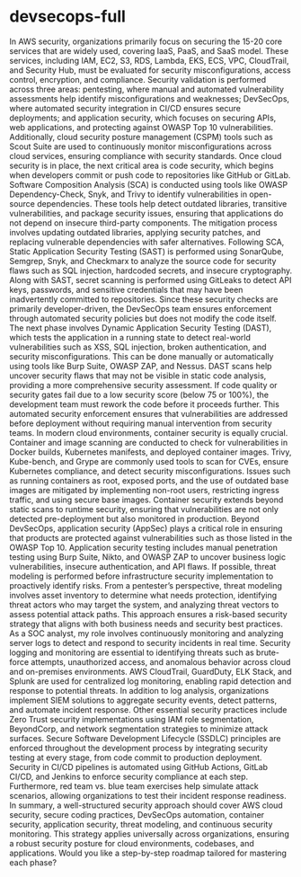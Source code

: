 # devsecops-full
In AWS security, organizations primarily focus on securing the 15-20 core services that are widely used, covering IaaS, PaaS, and SaaS model.
These services, including IAM, EC2, S3, RDS, Lambda, EKS, ECS, VPC, CloudTrail, and Security Hub, must be evaluated for security misconfigurations, access control, encryption, and compliance. Security validation is performed across three areas: pentesting, where manual and automated vulnerability assessments help identify misconfigurations and weaknesses; DevSecOps, where automated security integration in CI/CD ensures secure deployments; and application security, which focuses on securing APIs, web applications, and protecting against OWASP Top 10 vulnerabilities. Additionally, cloud security posture management (CSPM) tools such as Scout Suite are used to continuously monitor misconfigurations across cloud services, ensuring compliance with security standards.
Once cloud security is in place, the next critical area is code security, which begins when developers commit or push code to repositories like GitHub or GitLab. Software Composition Analysis (SCA) is conducted using tools like OWASP Dependency-Check, Snyk, and Trivy to identify vulnerabilities in open-source dependencies. These tools help detect outdated libraries, transitive vulnerabilities, and package security issues, ensuring that applications do not depend on insecure third-party components. The mitigation process involves updating outdated libraries, applying security patches, and replacing vulnerable dependencies with safer alternatives. Following SCA, Static Application Security Testing (SAST) is performed using SonarQube, Semgrep, Snyk, and Checkmarx to analyze the source code for security flaws such as SQL injection, hardcoded secrets, and insecure cryptography. Along with SAST, secret scanning is performed using GitLeaks to detect API keys, passwords, and sensitive credentials that may have been inadvertently committed to repositories. Since these security checks are primarily developer-driven, the DevSecOps team ensures enforcement through automated security policies but does not modify the code itself.
The next phase involves Dynamic Application Security Testing (DAST), which tests the application in a running state to detect real-world vulnerabilities such as XSS, SQL injection, broken authentication, and security misconfigurations. This can be done manually or automatically using tools like Burp Suite, OWASP ZAP, and Nessus. DAST scans help uncover security flaws that may not be visible in static code analysis, providing a more comprehensive security assessment. If code quality or security gates fail due to a low security score (below 75 or 100%), the development team must rework the code before it proceeds further. This automated security enforcement ensures that vulnerabilities are addressed before deployment without requiring manual intervention from security teams.
In modern cloud environments, container security is equally crucial. Container and image scanning are conducted to check for vulnerabilities in Docker builds, Kubernetes manifests, and deployed container images. Trivy, Kube-bench, and Grype are commonly used tools to scan for CVEs, ensure Kubernetes compliance, and detect security misconfigurations. Issues such as running containers as root, exposed ports, and the use of outdated base images are mitigated by implementing non-root users, restricting ingress traffic, and using secure base images. Container security extends beyond static scans to runtime security, ensuring that vulnerabilities are not only detected pre-deployment but also monitored in production.
Beyond DevSecOps, application security (AppSec) plays a critical role in ensuring that products are protected against vulnerabilities such as those listed in the OWASP Top 10. Application security testing includes manual penetration testing using Burp Suite, Nikto, and OWASP ZAP to uncover business logic vulnerabilities, insecure authentication, and API flaws. If possible, threat modeling is performed before infrastructure security implementation to proactively identify risks. From a pentester’s perspective, threat modeling involves asset inventory to determine what needs protection, identifying threat actors who may target the system, and analyzing threat vectors to assess potential attack paths. This approach ensures a risk-based security strategy that aligns with both business needs and security best practices.
As a SOC analyst, my role involves continuously monitoring and analyzing server logs to detect and respond to security incidents in real time. Security logging and monitoring are essential to identifying threats such as brute-force attempts, unauthorized access, and anomalous behavior across cloud and on-premises environments. AWS CloudTrail, GuardDuty, ELK Stack, and Splunk are used for centralized log monitoring, enabling rapid detection and response to potential threats. In addition to log analysis, organizations implement SIEM solutions to aggregate security events, detect patterns, and automate incident response. 
Other essential security practices include Zero Trust security implementations using IAM role segmentation, BeyondCorp, and network segmentation strategies to minimize attack surfaces. Secure Software Development Lifecycle (SSDLC) principles are enforced throughout the development process by integrating security testing at every stage, from code commit to production deployment. Security in CI/CD pipelines is automated using GitHub Actions, GitLab CI/CD, and Jenkins to enforce security compliance at each step. Furthermore, red team vs. blue team exercises help simulate attack scenarios, allowing organizations to test their incident response readiness. 
In summary, a well-structured security approach should cover AWS cloud security, secure coding practices, DevSecOps automation, container security, application security, threat modeling, and continuous security monitoring. This strategy applies universally across organizations, ensuring a robust security posture for cloud environments, codebases, and applications. Would you like a step-by-step roadmap tailored for mastering each phase?
